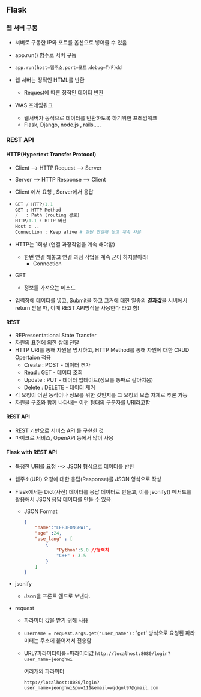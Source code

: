 ## Flask 

### 웹 서버 구동

* 서버로 구동한 IP와 포트를 옵션으로 넣어줄 수 있음

* app.run() 함수로 서버 구동

* ```python
  app.run(host=웹주소,port=포트,debug=T/F)dd
  ```

* 웹 서버는 정적인 HTML를 반환

  * Request에 따른 정적인 데이터 반환

* WAS 프레임워크

  * 웹서버가 동적으로 데이터를 반환하도록 하기위한 프레임워크
  * Flask, Django, node.js , rails.....



### REST API

#### HTTP(Hypertext Transfer Protocol)

* Client --> HTTP Request --> Server

* Server --> HTTP Response --> Client

* Client 에서 요청 , Server에서 응답

* ```python
  GET / HTTP/1.1
  GET : HTTP Method
  /   : Path (routing 경로)
  HTTP/1.1 : HTTP 버전
  Host : ..
  Connection : Keep alive # 한번 연결해 놓고 계속 사용
  ```

* HTTP는 1회성 (연결 과정작업을 계속 해야함)

  * 한번 연결 해놓고 연결 과정 작업을 계속 굳이 하지말아라!
    * Connection

* GET

  * 정보를 가져오는 메소드

* 입력창에 데이터를 넣고, Submit을 하고 그거에 대한 일종의 **결과값**을 서버에서 return 받을 때, 이때 REST API방식을 사용한다 라고 함!

#### REST

* REPressentational State Transfer
* 자원의 표현에 의한 상태 전달
* HTTP URI를 통해 자원을 명시하고, HTTP Method를 통해 자원에 대한 CRUD Opertaion 적용
  * Create : POST - 데이터 추가
  * Read : GET - 데이터 조회
  * Update : PUT - 데이터 업데이트(정보를 통째로 갈아치움)
  * Delete : DELETE - 데이터 제거
* 각 요청이 어떤 동작이나 정보를 위한 것인지를 그 요청의 모습 자체로 추론 가능
* 자원을 구조와 함께 나타내는 이런 형태의 구분자를 URI라고함

#### REST API

* REST 기반으로 서비스 API 를 구현한 것
* 마이크로 서비스, OpenAPI 등에서 많이 사용

#### Flask with REST API

* 특정한 URI를 요청 --> JSON 형식으로 데이터를 반환

* 웹주소(URI) 요청에 대한 응답(Response)를 JSON 형식으로 작성

* Flask에서는 Dict(사전) 데이터를 응답 데이터로 만들고, 이를 jsonify() 메서드를 활용해서 JSON 응답 데이터를 만들 수 있음

  * JSON Format

    ```json
    {
        "name":"LEEJEONGHWI",
        "age" :24,
        "use_lang" : [
         	{
                "Python":5.0 //능력치
                "C++" : 3.5
            }   
        ]
    }
    ```

* jsonify

  * Json을 프론트 엔드로 보낸다.

* request

  * 파라미터 값을 받기 위해 사용

  * `username = request.args.get('user_name')` : 'get' 방식으로 요청된 파라미터는 주소에 붙어져서 전송함

  * URL?파라미터이름=파라미터값
    `http://localhost:8080/login?user_name=jeonghwi`

    여러개의 파라미터

    `http://localhost:8080/login?user_name=jeonghwi&pw=111&email=wjdgnl97@gmail.com`

    